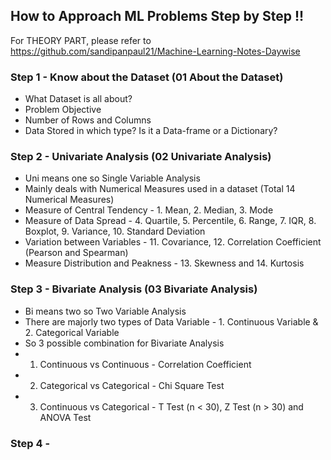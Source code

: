 ## How to Approach ML Problems Step by Step !! 

For THEORY PART, please refer to https://github.com/sandipanpaul21/Machine-Learning-Notes-Daywise

### Step 1 - Know about the Dataset (01 About the Dataset)
* What Dataset is all about?
* Problem Objective
* Number of Rows and Columns
* Data Stored in which type? Is it a Data-frame or a Dictionary?

### Step 2 - Univariate Analysis (02 Univariate Analysis)
* Uni means one so Single Variable Analysis
* Mainly deals with Numerical Measures used in a dataset (Total 14 Numerical Measures)
* Measure of Central Tendency - 1. Mean, 2. Median, 3. Mode
* Measure of Data Spread - 4. Quartile, 5. Percentile, 6. Range, 7. IQR, 8. Boxplot, 9. Variance, 10. Standard Deviation
* Variation between Variables - 11. Covariance, 12. Correlation Coefficient (Pearson and Spearman)
* Measure Distribution and Peakness - 13. Skewness and 14. Kurtosis

### Step 3 - Bivariate Analysis (03 Bivariate Analysis)
* Bi means two so Two Variable Analysis
* There are majorly two types of Data Variable - 1. Continuous Variable & 2. Categorical Variable
* So 3 possible combination for Bivariate Analysis
* 1. Continuous vs Continuous - Correlation Coefficient 
* 2. Categorical vs Categorical - Chi Square Test
* 3. Continuous vs Categorical - T Test (n < 30), Z Test (n > 30) and ANOVA Test

### Step 4 -
